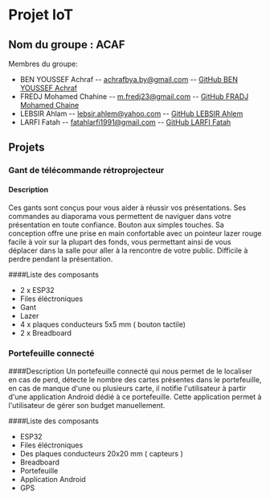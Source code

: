 # Projet IoT

## Nom du groupe : ACAF
 Membres du groupe:
* BEN YOUSSEF Achraf -- achrafbya.by@gmail.com -- [GitHub BEN YOUSSEF Achraf](https://github.com/BYAchraf)
* FREDJ Mohamed Chahine -- m.fredj23@gmail.com -- [GitHub FRADJ Mohamed Chaine](https://github.com/chahine202)
* LEBSIR Ahlam -- lebsir.ahlem@yahoo.com -- [GitHub LEBSIR Ahlem](https://github.com/LEBSIRAHLAM)
* LARFI Fatah -- fatahlarfi1991@gmail.com -- [GitHub LARFI Fatah](https://github.com/larfifatah)

## Projets

### Gant de télécommande rétroprojecteur
#### Description
Ces gants sont conçus pour vous aider à réussir vos présentations. Ses commandes au diaporama vous permettent de naviguer dans votre présentation en toute confiance. Bouton aux simples touches. Sa conception offre une prise en main confortable avec un pointeur lazer rouge facile à voir sur la plupart des fonds, vous permettant ainsi de vous déplacer dans la salle pour aller à la rencontre de votre public. Difficile à perdre pendant la présentation.

####Liste des composants
* 2 x ESP32
* Files éléctroniques
* Gant 
* Lazer
* 4 x plaques conducteurs 5x5 mm ( bouton tactile)
* 2 x Breadboard

### Portefeuille connecté
####Description
Un portefeuille connecté qui nous permet de le localiser en cas de perd, détecte le nombre des cartes présentes dans le portefeuille, en cas de manque d'une ou plusieurs carte, il notifie l'utilisateur à partir d'une application Android dédié à ce portefeuille. Cette application permet à l'utilisateur de gérer son budget manuellement.

####Liste des composants
* ESP32
* Files éléctroniques
* Des plaques conducteurs 20x20 mm ( capteurs )
* Breadboard
* Portefeuille
* Application Android
* GPS
